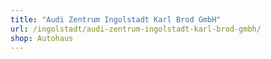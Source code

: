 ```yaml
---
title: "Audi Zentrum Ingolstadt Karl Brod GmbH"
url: /ingolstadt/audi-zentrum-ingolstadt-karl-brod-gmbh/
shop: Autohaus
---
```

